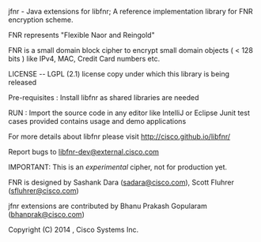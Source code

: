 
  jfnr -  Java extensions for libfnr;
  A reference implementation library for FNR encryption scheme.

  FNR represents "Flexible Naor and Reingold" 

  FNR is a small domain block cipher to encrypt small domain
    objects ( < 128 bits ) like IPv4, MAC, Credit Card numbers etc.


  LICENSE -- LGPL (2.1) license copy under which this library is being released
 
  Pre-requisites : Install libfnr as shared libraries are needed

  RUN : Import the source code in any editor like IntelliJ or Eclipse
        Junit test cases provided contains usage and demo applications

  For more details about libfnr please visit
   http://cisco.github.io/libfnr/

  Report bugs to <libfnr-dev@external.cisco.com>

  IMPORTANT:  This is an *experimental* cipher, not for production yet.
 
  FNR is designed by 
      Sashank Dara (sadara@cisco.com), 
      Scott Fluhrer (sfluhrer@cisco.com)

  jfnr extensions are contributed by
      Bhanu Prakash Gopularam (bhanprak@cisco.com)

 Copyright (C) 2014 , Cisco Systems Inc.
